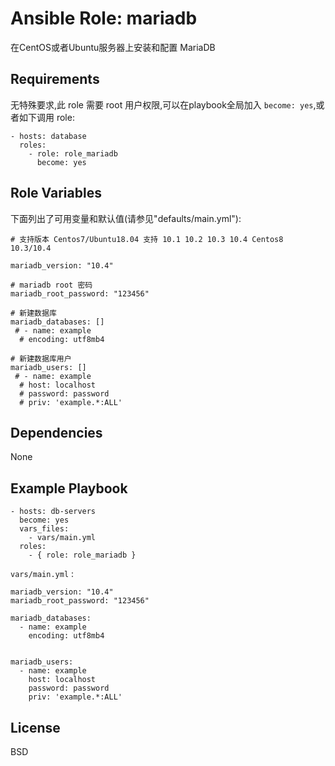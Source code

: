 Ansible Role: mariadb
=========

在CentOS或者Ubuntu服务器上安装和配置 MariaDB 

Requirements
------------

无特殊要求,此 role 需要 root 用户权限,可以在playbook全局加入 `become: yes`,或者如下调用 role:

```
- hosts: database
  roles:
    - role: role_mariadb
      become: yes
```

Role Variables
--------------

下面列出了可用变量和默认值(请参见"defaults/main.yml"):

```
# 支持版本 Centos7/Ubuntu18.04 支持 10.1 10.2 10.3 10.4 Centos8 10.3/10.4

mariadb_version: "10.4"       

# mariadb root 密码
mariadb_root_password: "123456"  

# 新建数据库
mariadb_databases: []
 # - name: example 
  # encoding: utf8mb4

# 新建数据库用户
mariadb_users: []
 # - name: example
  # host: localhost
  # password: password
  # priv: 'example.*:ALL'
```



Dependencies
------------

None

Example Playbook
----------------

```
- hosts: db-servers
  become: yes
  vars_files:
    - vars/main.yml
  roles:
    - { role: role_mariadb }
```

`vars/main.yml` :
```
mariadb_version: "10.4"
mariadb_root_password: "123456" 

mariadb_databases: 
  - name: example 
    encoding: utf8mb4

  
mariadb_users: 
  - name: example
    host: localhost
    password: password
    priv: 'example.*:ALL'
```

License
-------

BSD

